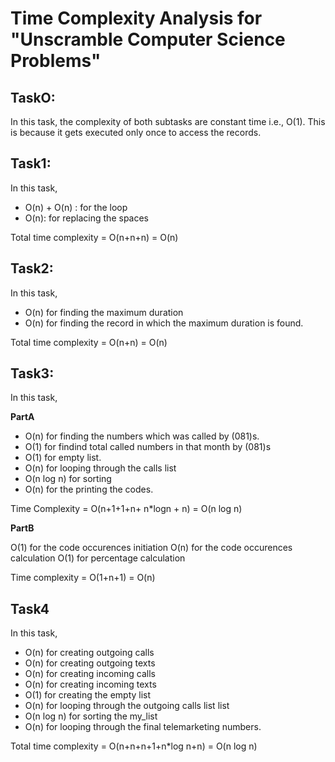 # Time Complexity Analysis for "Unscramble Computer Science Problems"

## TaskO:

In this task, the complexity of both subtasks are constant time i.e., O(1). This is because it gets executed only once to access the records.

## Task1:

In this task,
 - O(n) + O(n) : for the loop
 - O(n): for replacing the spaces

 Total time complexity = O(n+n+n) = O(n)

 ## Task2:

 In this task,

 - O(n) for finding the maximum duration
 - O(n) for finding the record in which the maximum duration is found.

 Total time complexity = O(n+n) = O(n)

 ## Task3:

 In this task,

 **PartA**

 - O(n) for finding the numbers which was called by (081)s.
 - O(1) for findind total called numbers in that month by (081)s
 - O(1) for empty list.
 - O(n) for looping through the calls list
 - O(n log n) for sorting
 - O(n) for the printing the codes.

 Time Complexity = O(n+1+1+n+ n*logn + n) = O(n log n)

 **PartB**

 O(1) for the code occurences initiation
 O(n) for the code occurences calculation
 O(1) for percentage calculation

 Time complexity = O(1+n+1) = O(n)

 ## Task4

 In this task, 
 - O(n) for creating outgoing calls
 - O(n) for creating outgoing texts
 - O(n) for creating incoming calls
 - O(n) for creating incoming texts
 - O(1) for creating the empty list
 - O(n) for looping through the outgoing calls list list
 - O(n log n) for sorting the my_list
 - O(n) for looping through the final telemarketing numbers.

 Total time complexity = O(n+n+n+1+n*log n+n) = O(n log n)